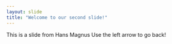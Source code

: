 ```yaml
---
layout: slide
title: "Welcome to our second slide!"
---
```

This is a slide from Hans Magnus
Use the left arrow to go back!